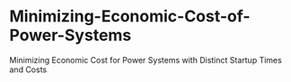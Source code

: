 # Minimizing-Economic-Cost-of-Power-Systems
Minimizing Economic Cost for Power Systems with  Distinct Startup Times and Costs
